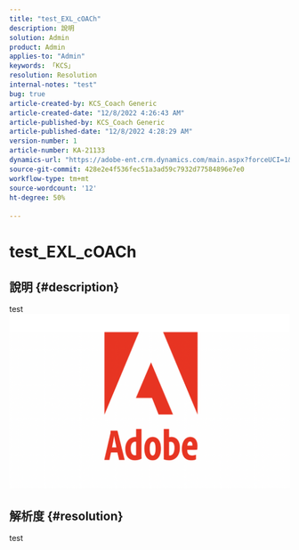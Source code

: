 ```yaml
---
title: "test_EXL_cOACh"
description: 說明
solution: Admin
product: Admin
applies-to: "Admin"
keywords: 「KCS」
resolution: Resolution
internal-notes: "test"
bug: true
article-created-by: KCS_Coach Generic
article-created-date: "12/8/2022 4:26:43 AM"
article-published-by: KCS_Coach Generic
article-published-date: "12/8/2022 4:28:29 AM"
version-number: 1
article-number: KA-21133
dynamics-url: "https://adobe-ent.crm.dynamics.com/main.aspx?forceUCI=1&pagetype=entityrecord&etn=knowledgearticle&id=d8f53782-b076-ed11-81aa-6045bd006d92"
source-git-commit: 428e2e4f536fec51a3ad59c7932d77584896e7e0
workflow-type: tm+mt
source-wordcount: '12'
ht-degree: 50%

---
```


# test_EXL_cOACh

## 說明 {#description}

test![](assets/___128271ba-b076-ed11-81aa-6045bd006d92___.png)

## 解析度 {#resolution}


test
